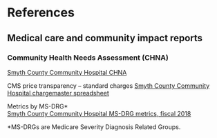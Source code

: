 # References  

## Medical care and community impact reports  

### Community Health Needs Assessment (CHNA)  
[Smyth County Community Hospital CHNA](https://www.balladhealth.org/sites/balladhealth/files/documents/SCCH_Community_Health_Needs_Assessment_2018.pdf)  

CMS price transparency – standard charges
[Smyth County Community Hospital chargemaster spreadsheet](https://www.balladhealth.org/sites/balladhealth/files/documents/Smyth-County-Community-chargemaster-2018.xlsx)  

Metrics by MS-DRG*  
[Smyth County Community Hospital MS-DRG metrics, fiscal 2018](https://www.balladhealth.org/sites/balladhealth/files/documents/Smyth-County-Community-Hospital-MSDRG-Metrics-FY2018-Inpatient-Volume-80.pdf)  

*MS-DRGs are Medicare Severity Diagnosis Related Groups.  